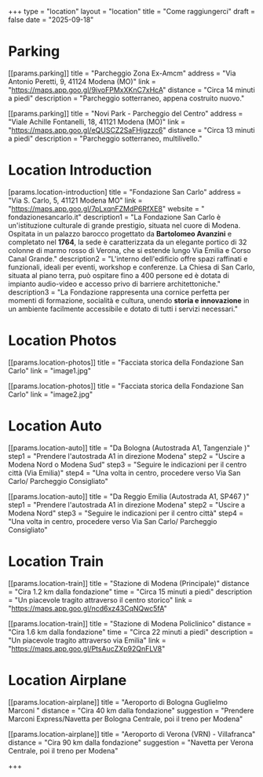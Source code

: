 +++
type = "location"
layout = "location"
title = "Come raggiungerci"
draft = false
date = "2025-09-18"

# Parking

[[params.parking]]
title = "Parcheggio Zona Ex-Amcm"
address = "Via Antonio Peretti, 9, 41124 Modena (MO)"
link = "https://maps.app.goo.gl/9ivoFPMxXKnC7xHcA"
distance = "Circa 14 minuti a piedi"
description = "Parcheggio sotterraneo, appena costruito nuovo."

[[params.parking]]
title = "Novi Park - Parcheggio del Centro"
address = "Viale Achille Fontanelli, 18, 41121 Modena (MO)"
link = "https://maps.app.goo.gl/eQUSCZ2SaFHjgzzc6"
distance = "Circa 13 minuti a piedi"
description = "Parcheggio sotterraneo, multilivello."

# Location Introduction

[params.location-introduction]
title = "Fondazione San Carlo"
address = "Via S. Carlo, 5, 41121 Modena MO"
link = "https://maps.app.goo.gl/7pLxqnFZMdP6RfXE8"
website = " fondazionesancarlo.it"
description1 = "La <span class='highlight'>Fondazione San Carlo</span> è un'istituzione culturale di grande prestigio, situata nel cuore di Modena. Ospitata in un palazzo barocco progettato da <strong>Bartolomeo Avanzini</strong> e completato nel <strong>1764</strong>, la sede è caratterizzata da un elegante portico di 32 colonne di marmo rosso di Verona, che si estende lungo Via Emilia e Corso Canal Grande."
description2 = "L'interno dell'edificio offre spazi raffinati e funzionali, ideali per eventi, workshop e conferenze. La <span class='highlight'>Chiesa di San Carlo</span>, situata al piano terra, può ospitare fino a 400 persone ed è dotata di impianto audio-video e accesso privo di barriere architettoniche."
description3 = "La Fondazione rappresenta una cornice perfetta per momenti di formazione, socialità e cultura, unendo <strong>storia e innovazione</strong> in un ambiente facilmente accessibile e dotato di tutti i servizi necessari."

# Location Photos

[[params.location-photos]]
title = "Facciata storica della Fondazione San Carlo"
link = "image1.jpg"

[[params.location-photos]]
title = "Facciata storica della Fondazione San Carlo"
link = "image2.jpg"

# Location Auto

[[params.location-auto]]
title = "Da Bologna (Autostrada A1, Tangenziale )"
step1 = "Prendere l'autostrada A1 in direzione Modena"
step2 = "Uscire a Modena Nord o Modena Sud"
step3 = "Seguire le indicazioni per il centro città (Via Emilia)"
step4 = "Una volta in centro, procedere verso Via San Carlo/  Parcheggio Consigliato"

[[params.location-auto]]
title = "Da Reggio Emilia (Autostrada A1, SP467 )"
step1 = "Prendere l'autostrada A1 in direzione Modena"
step2 = "Uscire a Modena Nord"
step3 = "Seguire le indicazioni per il centro città"
step4 = "Una volta in centro, procedere verso Via San Carlo/ Parcheggio Consigliato"

# Location Train

[[params.location-train]]
title = "Stazione di Modena (Principale)"
distance = "Cira 1.2 km dalla fondazione"
time = "Circa 15 minuti a piedi"
description = "Un piacevole tragito attraverso il centro storico"
link = "https://maps.app.goo.gl/ncd6xz43CqNQwc5fA"

[[params.location-train]]
title = "Stazione di Modena Policlinico"
distance = "Cira 1.6 km dalla fondazione"
time = "Circa 22 minuti a piedi"
description = "Un piacevole tragito attraverso via Emilia"
link = "https://maps.app.goo.gl/PtsAucZXp92QnFLV8"

# Location Airplane

[[params.location-airplane]]
title = "Aeroporto di Bologna Guglielmo Marconi "
distance = "Cira 40 km dalla fondazione"
suggestion = "Prendere Marconi Express/Navetta per Bologna Centrale, poi il treno per Modena"

[[params.location-airplane]]
title = "Aeroporto di Verona (VRN) - Villafranca"
distance = "Cira 90 km dalla fondazione"
suggestion = "Navetta per Verona Centrale, poi il treno per Modena"

+++